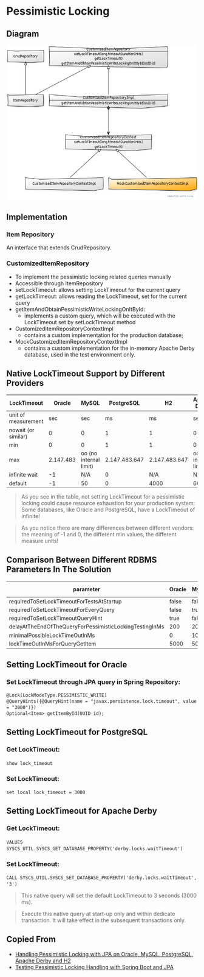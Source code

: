 # Pessimistic Locking

## Diagram

![Class Diagram](./docs/test-psm-locking-uml.png)

## Implementation

### Item Repository

An interface that extends CrudRepository.

### CustomizedItemRepository

- To implement the pessimistic locking related queries manually
- Accessible through ItemRepository
- setLockTimeout: allows setting LockTimeout for the current query
- getLockTimeout: allows reading the LockTimeout, set for the current query
- getItemAndObtainPessimisticWriteLockingOnItById:
    - implements a custom query, which will be executed with the LockTimeout set by setLockTimeout method
- CustomizedItemRepositoryContextImpl
    - contains a custom implementation for the production database;
- MockCustomizedItemRepositoryContextImpl
    - contains a custom implementation for the in-memory Apache Derby database, used in the test environment only.

## Native LockTimeout Support by Different Providers

| LockTimeout         | Oracle    | MySQL                  | PostgreSQL    | H2            | Apache Derby           |
|---------------------|-----------|------------------------|---------------|---------------|------------------------|
| unit of measurement | sec       | sec                    | ms            | ms            | sec                    |
| nowait (or similar) | 0         | 0                      | 1             | 1             | 0                      |
| min                 | 0         | 0                      | 1             | 1             | 0                      |
| max                 | 2.147.483 | oo (no internal limit) | 2.147.483.647 | 2.147.483.647 | oo (no internal limit) |
| infinite wait       | -1        | N/A                    | 0             | N/A           | N/A                    |
| default             | -1        | 50                     | 0             | 4000          | 60                     |

> As you see in the table, not setting LockTimeout for a pessimistic locking could cause resource exhaustion for your
> production system: Some databases, like Oracle and PostgreSQL, have a LockTimeout of infinite!

> As you notice there are many differences between different vendors: the meaning of -1 and 0, the different min
> values, the different measure units!

## Comparison Between Different RDBMS Parameters In The Solution

| parameter                                               | Oracle | MySQL | PostgreSQL | Apache Derby |
|---------------------------------------------------------|--------|-------|------------|--------------|
| requiredToSetLockTimeoutForTestsAtStartup               | false  | false | false      | true         |
| requiredToSetLockTimeoutForEveryQuery                   | false  | true  | true       | false        |
| requiredToSetLockTimeoutQueryHint                       | true   | false | false      | false        |
| delayAtTheEndOfTheQueryForPessimisticLockingTestingInMs | 200    | 2000  | 0          | 0            |
| minimalPossibleLockTimeOutInMs                          | 0      | 1000  | 1          | 0            |
| lockTimeOutInMsForQueryGetItem                          | 5000   | 5000  | 5000       | 5000         |

## Setting LockTimeout for Oracle

### Set LockTimeout through JPA query in Spring Repository:

```
@Lock(LockModeType.PESSIMISTIC_WRITE)
@QueryHints({@QueryHint(name = "javax.persistence.lock.timeout", value = "3000")})
Optional<Item> getItemById(UUID id);
```

## Setting LockTimeout for PostgreSQL

### Get LockTimeout:

```show lock_timeout```

### Set LockTimeout:

```set local lock_timeout = 3000```

## Setting LockTimeout for Apache Derby

### Get LockTimeout:

```VALUES SYSCS_UTIL.SYSCS_GET_DATABASE_PROPERTY('derby.locks.waitTimeout')```

### Set LockTimeout:

```CALL SYSCS_UTIL.SYSCS_SET_DATABASE_PROPERTY('derby.locks.waitTimeout',  '3')```

> This native query will set the default LockTimeout to 3 seconds (3000 ms).

> Execute this native query at start-up only and within dedicate transaction. It will take effect in the subsequent
> transactions only.

## Copied From

- [Handling Pessimistic Locking with JPA on Oracle, MySQL, PostgreSQL, Apache Derby and H2](https://blog.mimacom.com/handling-pessimistic-locking-jpa-oracle-mysql-postgresql-derbi-h2/)
- [Testing Pessimistic Locking Handling with Spring Boot and JPA](https://blog.mimacom.com/testing-pessimistic-locking-handling-spring-boot-jpa/)